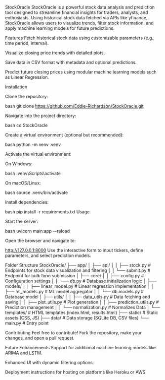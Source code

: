StockOracle
StockOracle is a powerful stock data analysis and prediction tool designed to streamline financial insights for traders, analysts, and enthusiasts. Using historical stock data fetched via APIs like yfinance, StockOracle allows users to visualize trends, filter stock information, and apply machine learning models for future predictions.

Features
Fetch historical stock data using customizable parameters (e.g., time period, interval).

Visualize closing price trends with detailed plots.

Save data in CSV format with metadata and optional predictions.

Predict future closing prices using modular machine learning models such as Linear Regression.

Installation

Clone the repository:

bash
git clone https://github.com/Eddie-Richardson/StockOracle.git

Navigate into the project directory:

bash
cd StockOracle

Create a virtual environment (optional but recommended):

bash
python -m venv .venv

Activate the virtual environment:

On Windows:

bash
.venv\Scripts\activate

On macOS/Linux:

bash
source .venv/bin/activate

Install dependencies:

bash
pip install -r requirements.txt
Usage

Start the server:

bash
uvicorn main:app --reload

Open the browser and navigate to:

http://127.0.0.1:8000
Use the interactive form to input tickers, define parameters, and select prediction models.

Folder Structure
StockOracle/
├── app/
│   ├── api/
│   │   ├── stock.py         # Endpoints for stock data visualization and filtering
│   │   └── submit.py        # Endpoint for bulk form submission
│   ├── core/
│   │   ├── config.py        # Configuration settings
│   │   └── db.py            # Database initialization logic
│   ├── models/
│   │   ├── linear_model.py  # Linear regression implementation
│   │   ├── ml_models.py     # ML model aggregator
│   │   └── db.models.py     # Database model
│   ├── utils/
│   │   ├── data_utils.py    # Data fetching and saving
│   │   ├── plot_utils.py    # Plot generation
│   │   ├── prediction_utils.py  # Prediction management
│   │   └── normalization.py     # Normalizes Data
│   └── templates/           # HTML templates (index.html, results.html)
├── static/                  # Static assets (CSS, JS)
├── data/                    # Data storage (SQLite DB, CSV files)
└── main.py                  # Entry point

Contributing
Feel free to contribute! Fork the repository, make your changes, and open a pull request.

Future Enhancements
Support for additional machine learning models like ARIMA and LSTM.

Enhanced UI with dynamic filtering options.

Deployment instructions for hosting on platforms like Heroku or AWS.
